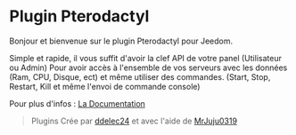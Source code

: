 # Plugin Pterodactyl

Bonjour et bienvenue sur le plugin Pterodactyl pour Jeedom.

Simple et rapide, il vous suffit d'avoir la clef API de votre panel (Utilisateur ou Admin) Pour avoir accès à l'ensemble de vos serveurs avec les données (Ram, CPU, Disque, ect) et même utiliser des commandes. (Start, Stop, Restart, Kill et même l'envoi de commande console)

Pour plus d'infos : [La Documentation](https://ddelec24.github.io/docs-jeedom/pterodactyl/fr_FR/)

>Plugins Crée par [ddelec24](https://github.com/ddelec24) et avec l'aide de [MrJuju0319](https://github.com/MrJuju0319)
